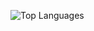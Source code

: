 ![Top Languages](https://github-readme-stats.vercel.app/api/top-langs/?username=marcosvdiaso&layout=compact&theme=radical)
